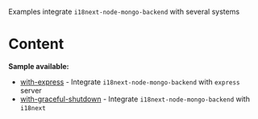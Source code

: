 Examples integrate `i18next-node-mongo-backend` with several systems

# Content

**Sample available:**
- [with-express](./with-express/README.md) - Integrate `i18next-node-mongo-backend` with `express` server
- [with-graceful-shutdown](./with-graceful-shutdown/README.md) - Integrate `i18next-node-mongo-backend` with `i18next`
